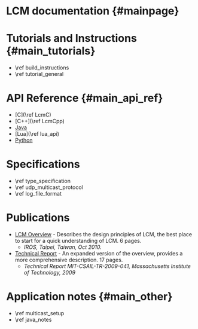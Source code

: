 LCM documentation {#mainpage}
====

# Tutorials and Instructions {#main_tutorials}

 - \ref build_instructions
 - \ref tutorial_general

# API Reference {#main_api_ref}

 - [C](\ref LcmC)
 - [C++](\ref LcmCpp)
 - [Java](javadocs/index.html)
 - [Lua](\ref lua_api)
 - [Python](python/index.html)

# Specifications

 - \ref type_specification
 - \ref udp_multicast_protocol
 - \ref log_file_format

# Publications

 - [LCM Overview](http://people.csail.mit.edu/albert/pubs/2010-huang-olson-moore-lcm-iros.pdf) - Describes the design principles of LCM, the best place to start for a quick understanding of LCM.  6 pages.
   - _IROS, Taipei, Taiwan, Oct 2010._
 - [Technical Report](http://dspace.mit.edu/bitstream/handle/1721.1/46708/MIT-CSAIL-TR-2009-041.pdf) - An expanded version of the overview, provides a more comprehensive description.  17 pages.
    - _Technical Report MIT-CSAIL-TR-2009-041, Massachusetts Institute of Technology, 2009_

# Application notes {#main_other}

 - \ref multicast_setup
 - \ref java_notes
